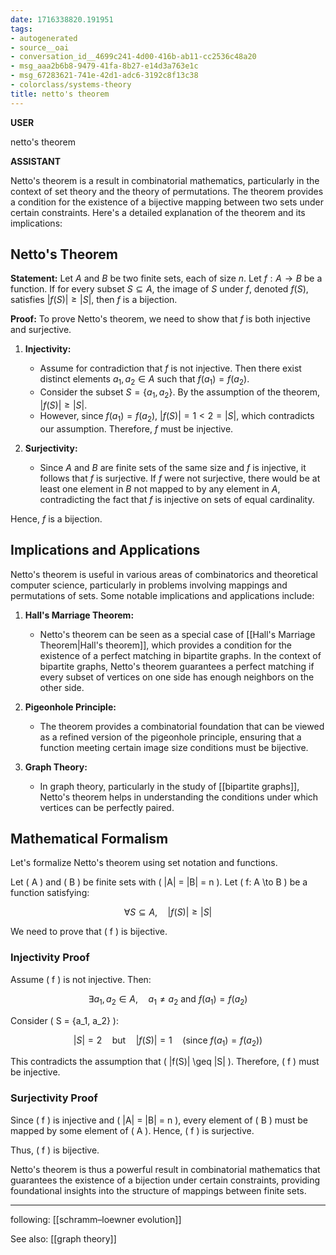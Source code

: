 ```yaml
---
date: 1716338820.191951
tags:
- autogenerated
- source__oai
- conversation_id__4699c241-4d00-416b-ab11-cc2536c48a20
- msg_aaa2b6b8-9479-41fa-8b27-e14d3a763e1c
- msg_67283621-741e-42d1-adc6-3192c8f13c38
- colorclass/systems-theory
title: netto's theorem
---
```


**USER**

netto's theorem


**ASSISTANT**

Netto's theorem is a result in combinatorial mathematics, particularly in the context of set theory and the theory of permutations. The theorem provides a condition for the existence of a bijective mapping between two sets under certain constraints. Here's a detailed explanation of the theorem and its implications:

## Netto's Theorem

**Statement:**
Let $A$ and $B$ be two finite sets, each of size $n$. Let $f: A \to B$ be a function. If for every subset $S \subseteq A$, the image of $S$ under $f$, denoted $f(S)$, satisfies $|f(S)| \geq |S|$, then $f$ is a bijection.

**Proof:**
To prove Netto's theorem, we need to show that $f$ is both injective and surjective.

1. **Injectivity:**
   - Assume for contradiction that $f$ is not injective. Then there exist distinct elements $a_1, a_2 \in A$ such that $f(a_1) = f(a_2)$. 
   - Consider the subset $S = \{a_1, a_2\}$. By the assumption of the theorem, $|f(S)| \geq |S|$. 
   - However, since $f(a_1) = f(a_2)$, $|f(S)| = 1 < 2 = |S|$, which contradicts our assumption. Therefore, $f$ must be injective.

2. **Surjectivity:**
   - Since $A$ and $B$ are finite sets of the same size and $f$ is injective, it follows that $f$ is surjective. If $f$ were not surjective, there would be at least one element in $B$ not mapped to by any element in $A$, contradicting the fact that $f$ is injective on sets of equal cardinality.

Hence, $f$ is a bijection.

## Implications and Applications

Netto's theorem is useful in various areas of combinatorics and theoretical computer science, particularly in problems involving mappings and permutations of sets. Some notable implications and applications include:

1. **Hall's Marriage Theorem:**
   - Netto's theorem can be seen as a special case of [[Hall's Marriage Theorem|Hall's theorem]], which provides a condition for the existence of a perfect matching in bipartite graphs. In the context of bipartite graphs, Netto's theorem guarantees a perfect matching if every subset of vertices on one side has enough neighbors on the other side.

2. **Pigeonhole Principle:**
   - The theorem provides a combinatorial foundation that can be viewed as a refined version of the pigeonhole principle, ensuring that a function meeting certain image size conditions must be bijective.

3. **Graph Theory:**
   - In graph theory, particularly in the study of [[bipartite graphs]], Netto's theorem helps in understanding the conditions under which vertices can be perfectly paired.

## Mathematical Formalism

Let's formalize Netto's theorem using set notation and functions. 

Let \( A \) and \( B \) be finite sets with \( |A| = |B| = n \). Let \( f: A \to B \) be a function satisfying:

$$
\forall S \subseteq A, \quad |f(S)| \geq |S|
$$

We need to prove that \( f \) is bijective.

### Injectivity Proof

Assume \( f \) is not injective. Then:

$$
\exists a_1, a_2 \in A, \quad a_1 \neq a_2 \text{ and } f(a_1) = f(a_2)
$$

Consider \( S = \{a_1, a_2\} \):

$$
|S| = 2 \quad \text{but} \quad |f(S)| = 1 \quad \text{(since } f(a_1) = f(a_2))
$$

This contradicts the assumption that \( |f(S)| \geq |S| \). Therefore, \( f \) must be injective.

### Surjectivity Proof

Since \( f \) is injective and \( |A| = |B| = n \), every element of \( B \) must be mapped by some element of \( A \). Hence, \( f \) is surjective.

Thus, \( f \) is bijective.

Netto's theorem is thus a powerful result in combinatorial mathematics that guarantees the existence of a bijection under certain constraints, providing foundational insights into the structure of mappings between finite sets.


---


following: [[schramm–loewner evolution]]

See also: [[graph theory]]